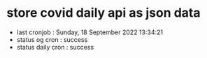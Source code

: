 # store covid daily api as json data

- last cronjob : Sunday, 18 September 2022 13:34:21
- status og cron : success
- status daily cron : success
      
      